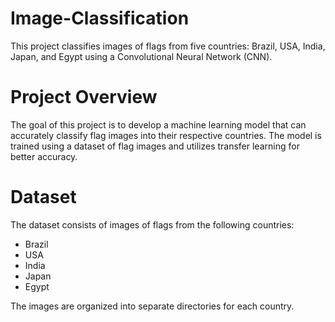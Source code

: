 # Image-Classification
This project classifies images of flags from five countries: Brazil, USA, India, Japan, and Egypt using a Convolutional Neural Network (CNN).

# Project Overview

The goal of this project is to develop a machine learning model that can accurately classify flag images into their respective countries. The model is trained using a dataset of flag images and utilizes transfer learning for better accuracy.

# Dataset

The dataset consists of images of flags from the following countries:
- Brazil
- USA
- India
- Japan
- Egypt

The images are organized into separate directories for each country.
